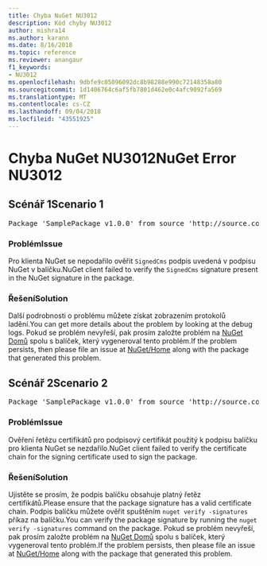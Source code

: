 ```yaml
---
title: Chyba NuGet NU3012
description: Kód chyby NU3012
author: mishra14
ms.author: karann
ms.date: 8/16/2018
ms.topic: reference
ms.reviewer: anangaur
f1_keywords:
- NU3012
ms.openlocfilehash: 9dbfe9c05096092dc8b98288e990c72148358a80
ms.sourcegitcommit: 1d1406764c6af5fb7801d462e0c4afc9092fa569
ms.translationtype: MT
ms.contentlocale: cs-CZ
ms.lasthandoff: 09/04/2018
ms.locfileid: "43551925"
---
```

# <a name="nuget-error-nu3012"></a><span data-ttu-id="c9594-103">Chyba NuGet NU3012</span><span class="sxs-lookup"><span data-stu-id="c9594-103">NuGet Error NU3012</span></span>

## <a name="scenario-1"></a><span data-ttu-id="c9594-104">Scénář 1</span><span class="sxs-lookup"><span data-stu-id="c9594-104">Scenario 1</span></span>

<pre>Package 'SamplePackage v1.0.0' from source 'http://source.com/index.json': The primary signature validation failed.</pre>

### <a name="issue"></a><span data-ttu-id="c9594-105">Problém</span><span class="sxs-lookup"><span data-stu-id="c9594-105">Issue</span></span>

<span data-ttu-id="c9594-106">Pro klienta NuGet se nepodařilo ověřit `SignedCms` podpis uvedená v podpisu NuGet v balíčku.</span><span class="sxs-lookup"><span data-stu-id="c9594-106">NuGet client failed to verify the `SignedCms` signature present in the NuGet signature in the package.</span></span>


### <a name="solution"></a><span data-ttu-id="c9594-107">Řešení</span><span class="sxs-lookup"><span data-stu-id="c9594-107">Solution</span></span>

<span data-ttu-id="c9594-108">Další podrobnosti o problému můžete získat zobrazením protokolů ladění.</span><span class="sxs-lookup"><span data-stu-id="c9594-108">You can get more details about the problem by looking at the debug logs.</span></span> <span data-ttu-id="c9594-109">Pokud se problém nevyřeší, pak prosím založte problém na [NuGet Domů](https://github.com/NuGet/Home/issues) spolu s balíček, který vygeneroval tento problém.</span><span class="sxs-lookup"><span data-stu-id="c9594-109">If the problem persists, then please file an issue at [NuGet/Home](https://github.com/NuGet/Home/issues) along with the package that generated this problem.</span></span>



## <a name="scenario-2"></a><span data-ttu-id="c9594-110">Scénář 2</span><span class="sxs-lookup"><span data-stu-id="c9594-110">Scenario 2</span></span>

<pre>Package 'SamplePackage v1.0.0' from source 'http://source.com/index.json': The primary signature found a chain building issue:  A certificate chain processed, but terminated in a root certificate which is not trusted by the trust provider.</pre>

### <a name="issue"></a><span data-ttu-id="c9594-111">Problém</span><span class="sxs-lookup"><span data-stu-id="c9594-111">Issue</span></span>

<span data-ttu-id="c9594-112">Ověření řetězu certifikátů pro podpisový certifikát použitý k podpisu balíčku pro klienta NuGet se nezdařilo.</span><span class="sxs-lookup"><span data-stu-id="c9594-112">NuGet client failed to verify the certificate chain for the signing certificate used to sign the package.</span></span>


### <a name="solution"></a><span data-ttu-id="c9594-113">Řešení</span><span class="sxs-lookup"><span data-stu-id="c9594-113">Solution</span></span>

<span data-ttu-id="c9594-114">Ujistěte se prosím, že podpis balíčku obsahuje platný řetěz certifikátů.</span><span class="sxs-lookup"><span data-stu-id="c9594-114">Please ensure that the package signature has a valid certificate chain.</span></span> <span data-ttu-id="c9594-115">Podpis balíčku můžete ověřit spuštěním `nuget verify -signatures` příkaz na balíčku.</span><span class="sxs-lookup"><span data-stu-id="c9594-115">You can verify the package signature by running the `nuget verify -signatures` command on the package.</span></span> <span data-ttu-id="c9594-116">Pokud se problém nevyřeší, pak prosím založte problém na [NuGet Domů](https://github.com/NuGet/Home/issues) spolu s balíček, který vygeneroval tento problém.</span><span class="sxs-lookup"><span data-stu-id="c9594-116">If the problem persists, then please file an issue at [NuGet/Home](https://github.com/NuGet/Home/issues) along with the package that generated this problem.</span></span>


